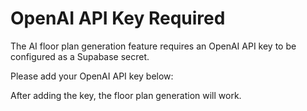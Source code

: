 # OpenAI API Key Required

The AI floor plan generation feature requires an OpenAI API key to be configured as a Supabase secret.

Please add your OpenAI API key below:

<lov-actions>
  <lov-secret-form name="OPENAI_API_KEY"></lov-secret-form>
</lov-actions>

After adding the key, the floor plan generation will work.